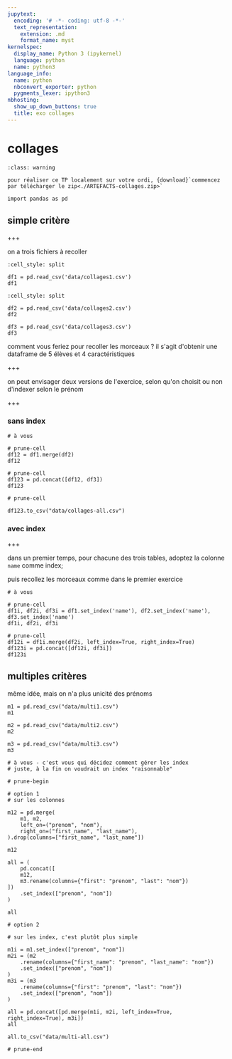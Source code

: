 ```yaml
---
jupytext:
  encoding: '# -*- coding: utf-8 -*-'
  text_representation:
    extension: .md
    format_name: myst
kernelspec:
  display_name: Python 3 (ipykernel)
  language: python
  name: python3
language_info:
  name: python
  nbconvert_exporter: python
  pygments_lexer: ipython3
nbhosting:
  show_up_down_buttons: true
  title: exo collages
---
```


# collages

```{admonition} à télécharger
:class: warning

pour réaliser ce TP localement sur votre ordi, {download}`commencez par télécharger le zip<./ARTEFACTS-collages.zip>`
```

```{code-cell} ipython3
import pandas as pd
```

## simple critère

+++

on a trois fichiers à recoller

```{code-cell} ipython3
:cell_style: split

df1 = pd.read_csv('data/collages1.csv')
df1
```

```{code-cell} ipython3
:cell_style: split

df2 = pd.read_csv('data/collages2.csv')
df2
```

```{code-cell} ipython3
df3 = pd.read_csv('data/collages3.csv')
df3
```

comment vous feriez pour recoller les morceaux ? il s'agit d'obtenir une dataframe de 5 élèves et 4 caractéristiques

+++

on peut envisager deux versions de l'exercice, selon qu'on choisit ou non d'indexer selon le prénom

+++

### sans index

```{code-cell} ipython3
# à vous
```

```{code-cell} ipython3
# prune-cell
df12 = df1.merge(df2)
df12
```

```{code-cell} ipython3
# prune-cell
df123 = pd.concat([df12, df3])
df123
```

```{code-cell} ipython3
# prune-cell

df123.to_csv("data/collages-all.csv")
```

### avec index

+++

dans un premier temps, pour chacune des trois tables, adoptez la colonne `name` comme index;

puis recollez les morceaux comme dans le premier exercice

```{code-cell} ipython3
# à vous
```

```{code-cell} ipython3
# prune-cell
df1i, df2i, df3i = df1.set_index('name'), df2.set_index('name'), df3.set_index('name')
df1i, df2i, df3i
```

```{code-cell} ipython3
# prune-cell
df12i = df1i.merge(df2i, left_index=True, right_index=True)
df123i = pd.concat([df12i, df3i])
df123i
```

## multiples critères

même idée, mais on n'a plus unicité des prénoms

```{code-cell} ipython3
m1 = pd.read_csv("data/multi1.csv")
m1
```

```{code-cell} ipython3
m2 = pd.read_csv("data/multi2.csv")
m2
```

```{code-cell} ipython3
m3 = pd.read_csv("data/multi3.csv")
m3
```

```{code-cell} ipython3
# à vous - c'est vous qui décidez comment gérer les index
# juste, à la fin on voudrait un index "raisonnable"
```

```{code-cell} ipython3
# prune-begin
```

```{code-cell} ipython3
# option 1
# sur les colonnes

m12 = pd.merge(
    m1, m2, 
    left_on=("prenom", "nom"),
    right_on=("first_name", "last_name"),
).drop(columns=["first_name", "last_name"])

m12
```

```{code-cell} ipython3
all = (
    pd.concat([
    m12, 
    m3.rename(columns={"first": "prenom", "last": "nom"})
])
    .set_index(["prenom", "nom"])
)

all
```

```{code-cell} ipython3
# option 2

# sur les index, c'est plutôt plus simple

m1i = m1.set_index(["prenom", "nom"])
m2i = (m2
    .rename(columns={"first_name": "prenom", "last_name": "nom"})
    .set_index(["prenom", "nom"])
)
m3i = (m3
    .rename(columns={"first": "prenom", "last": "nom"})
    .set_index(["prenom", "nom"])
)

all = pd.concat([pd.merge(m1i, m2i, left_index=True, right_index=True), m3i])
all
```

```{code-cell} ipython3
all.to_csv("data/multi-all.csv")
```

```{code-cell} ipython3
# prune-end
```
